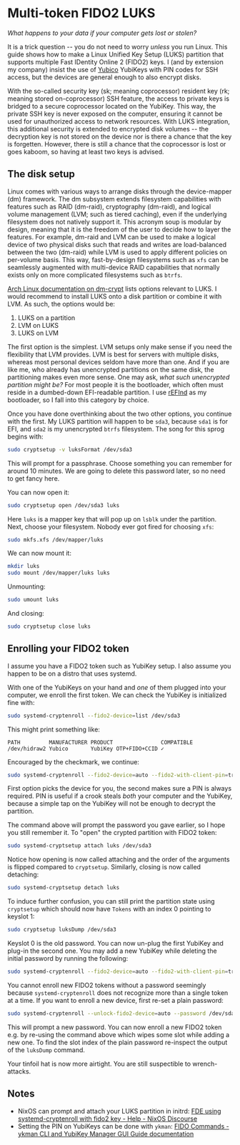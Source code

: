 # Multi-token FIDO2 LUKS

_What happens to your data if your computer gets lost or stolen?_

It is a trick question -- you do not need to worry *unless* you run Linux.
This guide shows how to make a Linux Unified Key Setup (LUKS) partition that supports multiple Fast IDentity Online 2 (FIDO2) keys.
I (and by extension my company) insist the use of [Yubico](https://www.yubico.com/) YubiKeys with PIN codes for SSH access, but the devices are general enough to also encrypt disks.

With the so-called security key (sk; meaning coprocessor) resident key (rk; meaning stored on-coprocessor) SSH feature, the access to private keys is bridged to a secure coprocessor located on the YubiKey.
This way, the private SSH key is never exposed on the computer, ensuring it cannot be used for unauthorized access to network resources.
With LUKS integration, this additional security is extended to encrypted disk volumes -- the decryption key is not stored on the device nor is there a chance that the key is forgetten.
However, there is still a chance that the coprocessor is lost or goes kaboom, so having at least two keys is advised.

## The disk setup

Linux comes with various ways to arrange disks through the device-mapper (dm) framework.
The dm subsystem extends filesystem capabilities with features such as RAID (dm-raid), cryptography (dm-raid), and logical volume management (LVM; such as tiered caching), even if the underlying filesystem does not natively support it.
This acronym soup is modular by design, meaning that it is the freedom of the user to decide how to layer the features.
For example, dm-raid and LVM can be used to make a logical device of two physical disks such that reads and writes are load-balanced between the two (dm-raid) while LVM is used to apply different policies on per-volume basis.
This way, fast-by-design filesystems such as `xfs` can be seamlessly augmented with multi-device RAID capabilities that normally exists only on more complicated filesystems such as `btrfs`.

[Arch Linux documentation on dm-crypt](https://wiki.archlinux.org/title/Dm-crypt/Encrypting_an_entire_system#Overview) lists options relevant to LUKS.
I would recommend to install LUKS onto a disk partition or combine it with LVM.
As such, the options would be:

1. LUKS on a partition
2. LVM on LUKS
3. LUKS on LVM

The first option is the simplest.
LVM setups only make sense if you need the flexibility that LVM provides.
LVM is best for servers with multiple disks, whereas most personal devices seldom have more than one.
And if you are like me, who already has unencrypted partitions on the same disk, the partitioning makes even more sense.
One may ask, *what such unencrypted partition might be?*
For most people it is the bootloader, which often must reside in a dumbed-down EFI-readable partition.
I use [rEFInd](https://www.rodsbooks.com/refind/linux.html) as my bootloader, so I fall into this category by choice.

Once you have done overthinking about the two other options, you continue with the first.
My LUKS partition will happen to be `sda3`, because `sda1` is for EFI, and `sda2` is my unencrypted `btrfs` filesystem.
The song for this sprog begins with:

```bash
sudo cryptsetup -v luksFormat /dev/sda3
```

This will prompt for a passphrase.
Choose something you can remember for around 10 minutes.
We are going to delete this password later, so no need to get fancy here.

You can now open it:

```bash
sudo cryptsetup open /dev/sda3 luks
```

Here `luks` is a mapper key that will pop up on `lsblk` under the partition.
Next, choose your filesystem.
Nobody ever got fired for choosing `xfs`:

```bash
sudo mkfs.xfs /dev/mapper/luks
```

We can now mount it:

```bash
mkdir luks
sudo mount /dev/mapper/luks luks
```

Unmounting:

```bash
sudo umount luks
```

And closing:

```bash
sudo cryptsetup close luks
```

## Enrolling your FIDO2 token

I assume you have a FIDO2 token such as YubiKey setup.
I also assume you happen to be on a distro that uses systemd.

With one of the YubiKeys on your hand and *one* of them plugged into your computer, we enroll the first token.
We can check the YubiKey is initialized fine with:

```bash
sudo systemd-cryptenroll --fido2-device=list /dev/sda3
```

This might print something like:

```
PATH         MANUFACTURER PRODUCT               COMPATIBLE
/dev/hidraw2 Yubico       YubiKey OTP+FIDO+CCID ✓
```

Encouraged by the checkmark, we continue:

```bash
sudo systemd-cryptenroll --fido2-device=auto --fido2-with-client-pin=true /dev/sda3
```

First option picks the device for you, the second makes sure a PIN is always required.
PIN is useful if a crook steals *both* your computer and the YubiKey, because a simple tap on the YubiKey will not be enough to decrypt the partition.

The command above will prompt the password you gave earlier, so I hope you still remember it.
To "open" the crypted partition with FIDO2 token:

```bash
sudo systemd-cryptsetup attach luks /dev/sda3
```

Notice how opening is now called attaching and the order of the arguments is flipped compared to `cryptsetup`.
Similarly, closing is now called detaching:

```bash
sudo systemd-cryptsetup detach luks
```

To induce further confusion, you can still print the partition state using `cryptsetup` which should now have `Tokens` with an index 0 pointing to keyslot 1:

```bash
sudo cryptsetup luksDump /dev/sda3
```

Keyslot 0 is the old password.
You can now un-plug the first YubiKey and plug-in the second one.
You may add a new YubiKey while deleting the initial password by running the following:

```bash
sudo systemd-cryptenroll --fido2-device=auto --fido2-with-client-pin=true --wipe-slot=0 /dev/sda3
```

You cannot enroll new FIDO2 tokens without a password seemingly because `systemd-cryptenroll` does not recognize more than a single token at a time.
If you want to enroll a new device, first re-set a plain password:

```bash
sudo systemd-cryptenroll --unlock-fido2-device=auto --password /dev/sda3
```

This will prompt a new password.
You can now enroll a new FIDO2 token e.g. by re-using the command above which wipes some slot while adding a new one.
To find the slot index of the plain password re-inspect the output of the `luksDump` command.

Your tinfoil hat is now more airtight.
You are still suspectible to wrench-attacks.

## Notes

- NixOS can prompt and attach your LUKS partition in initrd: [FDE using systemd-cryptenroll with fido2 key - Help - NixOS Discourse](https://discourse.nixos.org/t/fde-using-systemd-cryptenroll-with-fido2-key/47762/2)
- Setting the PIN on YubiKeys can be done with `ykman`: [FIDO Commands - ykman CLI and YubiKey Manager GUI Guide  documentation](https://docs.yubico.com/software/yubikey/tools/ykman/FIDO_Commands.html)